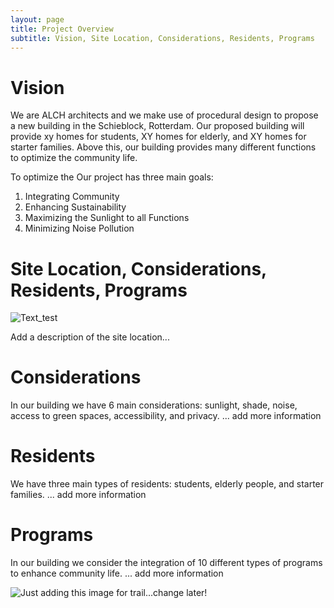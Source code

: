 ```yaml
---
layout: page
title: Project Overview
subtitle: Vision, Site Location, Considerations, Residents, Programs 
---
```


# Vision
We are ALCH architects and we make use of procedural design to propose a new building in the Schieblock, Rotterdam. 
Our proposed building will provide xy homes for students, XY homes for elderly, and XY homes for starter families. 
Above this, our building provides many different functions to optimize the community life. 

To optimize the Our project has three main goals: 

1. Integrating Community 
2. Enhancing Sustainability 
3. Maximizing the Sunlight to all Functions 
4. Minimizing Noise Pollution  

# Site Location, Considerations, Residents, Programs 

![Text_test](assets/img/path.jpg)

Add a description of the site location... 

# Considerations 

In our building we have 6 main considerations: sunlight, shade, noise, access to green spaces, accessibility, and privacy. 
... add more information

# Residents 

We have three main types of residents: students, elderly people, and starter families. 
... add more information

# Programs 

In our building we consider the integration of 10 different types of programs to enhance community life. 
... add more information

![Just adding this image for trail...change later!](assets/img/program_overview.jpg)

